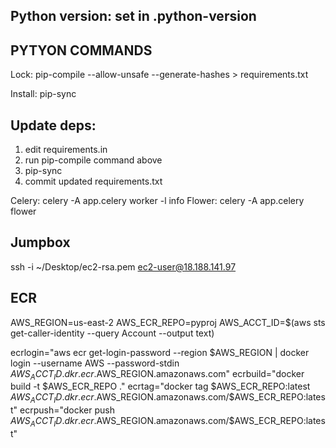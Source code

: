 ## Python version: set in .python-version

## PYTYON COMMANDS
Lock: pip-compile --allow-unsafe --generate-hashes > requirements.txt

Install: pip-sync

## Update deps:

1. edit requirements.in
2. run pip-compile command above
3. pip-sync
4. commit updated requirements.txt

Celery: celery -A app.celery worker -l info
Flower: celery -A app.celery flower


## Jumpbox
ssh -i ~/Desktop/ec2-rsa.pem ec2-user@18.188.141.97

## ECR
AWS_REGION=us-east-2
AWS_ECR_REPO=pyproj
AWS_ACCT_ID=$(aws sts get-caller-identity --query Account --output text)

ecrlogin="aws ecr get-login-password --region $AWS_REGION | docker login --username AWS --password-stdin $AWS_ACCT_ID.dkr.ecr.$AWS_REGION.amazonaws.com"
ecrbuild="docker build -t $AWS_ECR_REPO ."
ecrtag="docker tag $AWS_ECR_REPO:latest $AWS_ACCT_ID.dkr.ecr.$AWS_REGION.amazonaws.com/$AWS_ECR_REPO:latest"
ecrpush="docker push $AWS_ACCT_ID.dkr.ecr.$AWS_REGION.amazonaws.com/$AWS_ECR_REPO:latest"